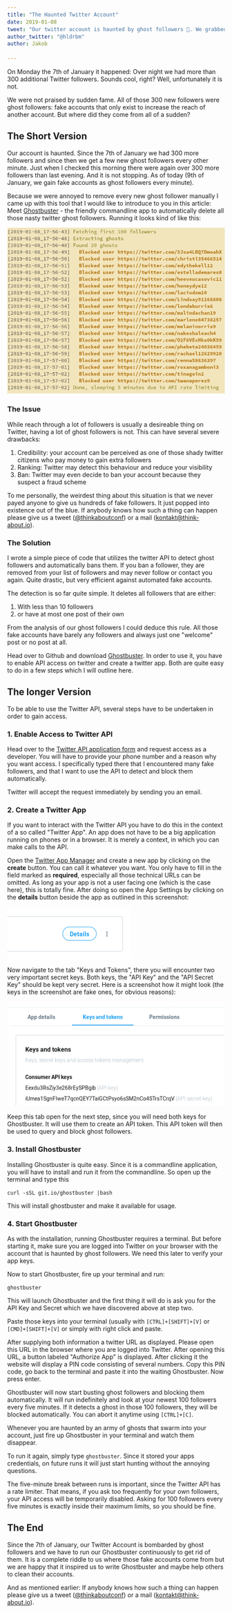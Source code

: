 ```yaml
---
title: "The Haunted Twitter Account"
date: 2019-01-08
tweet: "Our twitter account is haunted by ghost followers 👻. We grabbed our mad computer skills and went on a ghost hunt. This is a story on how we got rid of our fake followers. @ThinkAboutConf #thinkabout19"
author_twitter: "@hldrbm"
author: Jakob

---
```


On Monday the 7th of January it happened: Over night we had more than 300
additional Twitter followers. Sounds cool, right? Well, unfortunately it is not. 

We were not praised by sudden fame. All of those 300 new followers were ghost
followers: fake accounts that only exist to increase the reach of another
account. But where did they come from all of a sudden?

## The Short Version

Our account is haunted. Since the 7th of January we had 300 more followers and
since then we get a few new ghost followers every other minute. Just when I
checked this morning there were again over 300 more followers than last
evening. And it is not stopping. As of today (9th of January, we gain fake
accounts as ghost followers every minute).

Because we were annoyed to remove every new ghost follower manually I came up
with this tool that I would like to introduce to you in this article: Meet
[Ghostbuster](https://github.com/hrx-events/ghostbuster) - the friendly
commandline app to automatically delete all those nasty twitter ghost
followers. Running it looks kind of like this:

![A screenshot of a terminal running ghostbuster](/assets/images/blog/twitter-ghosts/terminal.png)

### The Issue

While reach through a lot of followers is usually a desireable thing on
Twitter, having a lot of ghost followers is not. This can have several severe
drawbacks:

1. Credibility: your account can be perceived as one of those shady twitter
citizens who pay money to gain extra followers
2. Ranking: Twitter may detect this behaviour and reduce your visibility
3. Ban: Twitter may even decide to ban your account because they suspect a fraud
scheme

To me personally, the weirdest thing about this situation is that we never
payed anyone to give us hundreds of fake followers. It just popped into
existence out of the blue. If anybody knows how such a thing can happen please
give us a tweet ([@thinkaboutconf](https://twitter.com/thinkaboutconf)) or a
mail ([kontakt@think-about.io](mailto:kontakt@think-about.io)).

### The Solution

I wrote a simple piece of code that utilizes the twitter API to detect ghost
followers and automatically bans them. If you ban a follower, they are removed
from your list of followers and may never follow or contact you again. Quite
drastic, but very efficient against automated fake accounts.

The detection is so far quite simple. It deletes all followers that are either:

1. With less than 10 followers
2. or have at most one post of their own

From the analysis of our ghost followers I could deduce this rule. All those
fake accounts have barely any followers and always just one "welcome" post or
no post at all.

Head over to Github and download
[Ghostbuster](https://github.com/hrx-events/ghostbuster). In order to use it,
you have to enable API access on twitter and create a twitter app. Both are
quite easy to do in a few steps which I will outline here.

## The longer Version

To be able to use the Twitter API, several steps have to be undertaken in order
to gain access.

### 1. Enable Access to Twitter API

Head over to the [Twitter API application
form](https://developer.twitter.com/en/apply) and request access as a
developer. You will have to provide your phone number and a reason why you want
access. I specifically typed there that I encountered many fake followers, and that
I want to use the API to detect and block them automatically.

Twitter will accept the request immediately by sending you an email.

### 2. Create a Twitter App

If you want to interact with the Twitter API you have to do this in the
context of a so called "Twitter App". An app does not have to be a big
application running on phones or in a browser. It is merely a context, in which
you can make calls to the API.

Open the [Twitter App Manager](https://developer.twitter.com/en/apps) and
create a new app by clicking on the **create** button. You can call it whatever
you want. You only have to fill in the field marked as **required**, especially
all those technical URLs can be omitted. As long as your app is not a user
facing one (which is the case here), this is totally fine. After doing so open
the App Settings by clicking on the **details** button beside the app as
outlined in this screenshot:

![A screenshot of the button to create a twitter app](/assets/images/blog/twitter-ghosts/twitter-app-details.png)

Now navigate to the tab "Keys and Tokens", there you will encounter two very
important secret keys. Both keys, the "API Key" and the "API Secret Key" should
be kept very secret. Here is a screenshot how it might look (the keys in the
screenshot are fake ones, for obvious reasons):

![A screenshot of the twitter app secret keys](/assets/images/blog/twitter-ghosts/twitter-app-keys.png)

Keep this tab open for the next step, since you will need both keys for
Ghostbuster. It will use them to create an API token. This API token will then
be used to query and block ghost followers.

### 3. Install Ghostbuster

Installing Ghostbuster is quite easy. Since it is a commandline application,
you will have to install and run it from the commandline. So open up the
terminal and type this

~~~
curl -sSL git.io/ghostbuster |bash
~~~

This will install ghostbuster and make it available for usage.

### 4. Start Ghostbuster

As with the installation, running Ghostbuster requires a terminal. But before
starting it, make sure you are logged into Twitter on your browser with the
account that is haunted by ghost followers. We need this later to verify your
app keys.

Now to start Ghostbuster, fire up your terminal and run:

~~~
ghostbuster
~~~

This will launch Ghostbuster and the first thing it will do is ask you for the
API Key and Secret which we have discovered above at step two.

Paste those keys into your terminal (usually with `[CTRL]+[SHIFT]+[V]` or
`[CMD]+[SHIFT]+[V]` or simply with right click and paste.

After supplying both information a twitter URL as displayed. Please open this
URL in the browser where you are logged into Twitter. After opening this URL, a
button labeled "Authorize App" is displayed. After clicking it the website will
display a PIN code consisting of several numbers. Copy this PIN code, go back
to the terminal and paste it into the waiting Ghostbuster. Now press enter.

Ghostbuster will now start busting ghost followers and blocking them
automatically. It will run indefinitely and look at your newest 100 followers
every five minutes. If it detects a ghost in those 100 followers, they will be
blocked automatically. You can abort it anytime using `[CTRL]+[C]`.

Whenever you are haunted by an army of ghosts that swarm into your account,
just fire up Ghostbuster in your terminal and watch them disappear.

To run it again, simply type `ghostbuster`. Since it stored your apps
credentials, on future runs it will just start hunting without the annoying
questions.

The five-minute break between runs is important, since the Twitter API has a
rate limiter. That means, if you ask too frequently for your own followers,
your API access will be temporarily disabled. Asking for 100 followers every
five minutes is exactly inside their maximum limits, so you should be fine.

## The End

Since the 7th of January, our Twitter Account is bombarded by ghost followers
and we have to run our Ghostbuster continuously to get rid of them. It is a
complete riddle to us where those fake accounts come from but we are happy that
it inspired us to write Ghostbuster and maybe help others to clean their
accounts.

And as mentioned earlier: If anybody knows how such a thing can happen please
give us a tweet ([@thinkaboutconf](https://twitter.com/thinkaboutconf)) or a
mail ([kontakt@think-about.io](mailto:kontakt@think-about.io)).
